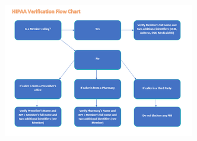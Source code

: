 ![](https://github.com/gainwell-ohio/spbm/blob/Tech-OneNote/docs/Clinical%20and%20Technical%20Reference%20Guide/Calls%20-%20Standard%20of%20Work/HIPPA%20Verification%20Flow%20Chart.png)
